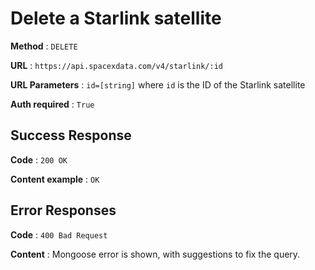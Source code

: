 # Delete a Starlink satellite

**Method** : `DELETE`

**URL** : `https://api.spacexdata.com/v4/starlink/:id`

**URL Parameters** : `id=[string]` where `id` is the ID of the Starlink satellite

**Auth required** : `True`

## Success Response

**Code** : `200 OK`

**Content example** : `OK`

## Error Responses

**Code** : `400 Bad Request`

**Content** : Mongoose error is shown, with suggestions to fix the query.

